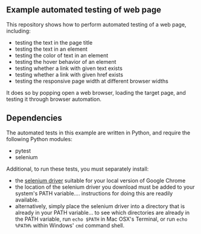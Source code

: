 ## Example automated testing of web page

This repository shows how to perform automated testing of a web page, including:

- testing the text in the page title
- testing the text in an element
- testing the color of text in an element
- testing the hover behavior of an element
- testing whether a link with given text exists
- testing whether a link with given href exists
- testing the responsive page width at different browser widths

It does so by popping open a web browser, loading the target page, and testing it through browser automation.

## Dependencies

The automated tests in this example are written in Python, and require the following Python modules:

- pytest
- selenium

Additional, to run these tests, you must separately install:

- the [selenium driver](https://sites.google.com/a/chromium.org/chromedriver/downloads) suitable for your local version of Google Chrome
- the location of the selenium driver you download must be added to your system's PATH variable.... instructions for doing this are readily available.
- alternatively, simply place the selenium driver into a directory that is already in your PATH variable... to see which directories are already in the PATH variable, run `echo $PATH` in Mac OSX's Terminal, or run `echo %PATH%` within Windows' `cmd` command shell.
